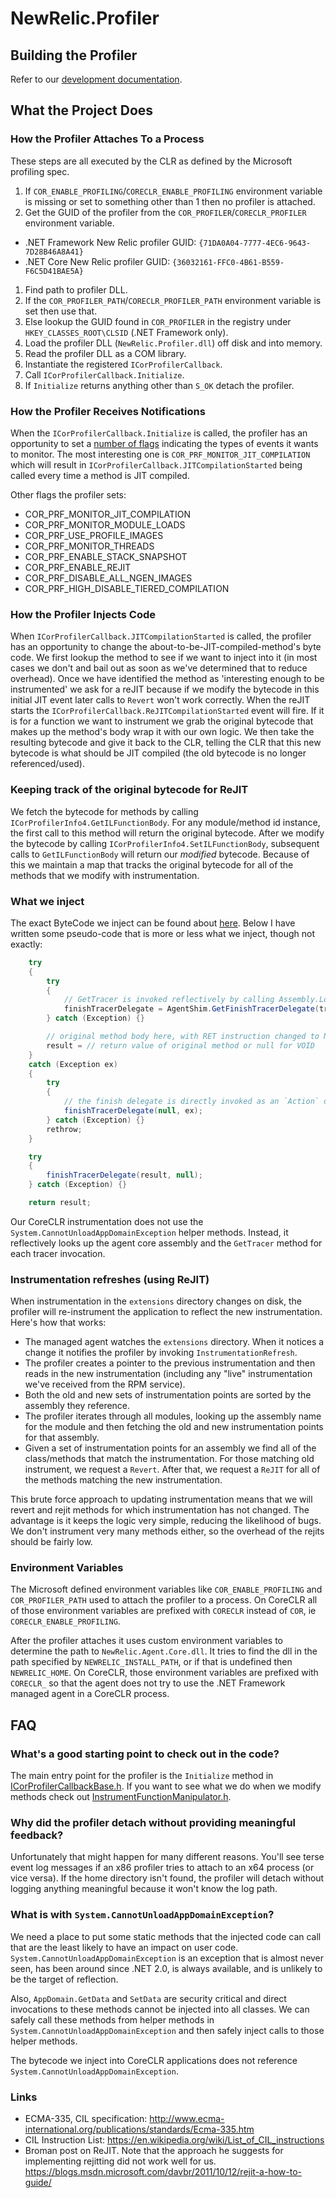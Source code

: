 # NewRelic.Profiler

## Building the Profiler

Refer to our [development documentation](/docs/development.md#profilersln).

## What the Project Does

### How the Profiler Attaches To a Process

These steps are all executed by the CLR as defined by the Microsoft profiling spec.

1. If `COR_ENABLE_PROFILING`/`CORECLR_ENABLE_PROFILING` environment variable is missing or set to something other than 1 then no profiler is attached.
1. Get the GUID of the profiler from the `COR_PROFILER`/`CORECLR_PROFILER` environment variable.
 * .NET Framework New Relic profiler GUID: `{71DA0A04-7777-4EC6-9643-7D28B46A8A41}`
 * .NET Core New Relic profiler GUID: `{36032161-FFC0-4B61-B559-F6C5D41BAE5A}`
1. Find path to profiler DLL.
 1. If the `COR_PROFILER_PATH`/`CORECLR_PROFILER_PATH` environment variable is set then use that.
 1. Else lookup the GUID found in `COR_PROFILER` in the registry under `HKEY_CLASSES_ROOT\CLSID` (.NET Framework only).
1. Load the profiler DLL (`NewRelic.Profiler.dll`) off disk and into memory.
1. Read the profiler DLL as a COM library.
1. Instantiate the registered `ICorProfilerCallback`.
1. Call `ICorProfilerCallback.Initialize`.
 1. If `Initialize` returns anything other than `S_OK` detach the profiler.

### How the Profiler Receives Notifications

When the `ICorProfilerCallback.Initialize` is called, the profiler has an opportunity to set a [number of flags](https://docs.microsoft.com/en-us/dotnet/framework/unmanaged-api/profiling/cor-prf-monitor-enumeration) indicating the types of events it wants to monitor.  The most interesting one is `COR_PRF_MONITOR_JIT_COMPILATION` which will result in `ICorProfilerCallback.JITCompilationStarted` being called every time a method is JIT compiled.

Other flags the profiler sets:
* COR_PRF_MONITOR_JIT_COMPILATION
* COR_PRF_MONITOR_MODULE_LOADS
* COR_PRF_USE_PROFILE_IMAGES
* COR_PRF_MONITOR_THREADS
* COR_PRF_ENABLE_STACK_SNAPSHOT
* COR_PRF_ENABLE_REJIT
* COR_PRF_DISABLE_ALL_NGEN_IMAGES
* COR_PRF_HIGH_DISABLE_TIERED_COMPILATION

### How the Profiler Injects Code

When `ICorProfilerCallback.JITCompilationStarted` is called, the profiler has an opportunity to change the about-to-be-JIT-compiled-method's byte code.  We first lookup the method to see if we want to inject into it (in most cases we don't and bail out as soon as we've determined that to reduce overhead).  Once we have identified the method as 'interesting enough to be instrumented' we ask for a reJIT because if we modify the bytecode in this initial JIT event later calls to `Revert` won't work correctly.  When the reJIT starts the `ICorProfilerCallback.ReJITCompilationStarted` event will fire.  If it is for a function we want to instrument we grab the original bytecode that makes up the method's body wrap it with our own logic.  We then take the resulting bytecode and give it back to the CLR, telling the CLR that this new bytecode is
what should be JIT compiled (the old bytecode is no longer referenced/used).

### Keeping track of the original bytecode for ReJIT

We fetch the bytecode for methods by calling `ICorProfilerInfo4.GetILFunctionBody`.  For any module/method id instance, the first call to this method will return the original bytecode.  After we modify the bytecode by calling `ICorProfilerInfo4.SetILFunctionBody`, subsequent calls to `GetILFunctionBody` will return our _modified_ bytecode.  Because of this we maintain a map that tracks the original bytecode for all of the methods that we modify with instrumentation.

### What we inject

The exact ByteCode we inject can be found about [here](/src/Agent/NewRelic/Profiler/MethodRewriter/FunctionManipulator.h).  Below I have written some pseudo-code that is more or less what we inject, though not exactly:
```cs
	try
	{
		try
		{
			// GetTracer is invoked reflectively by calling Assembly.LoadFrom(path), Type.GetMethod(..)
			finishTracerDelegate = AgentShim.GetFinishTracerDelegate(tracerFactoryName, tracerFactoryArgs, metricName, assemblyName, type, typeName, functionName, argumentSignatureString, this, /*<object[] of instrumented method's parameters>*/);
		} catch (Exception) {}

		// original method body here, with RET instruction changed to NOP
		result = // return value of original method or null for VOID
	}
	catch (Exception ex)
	{
		try
		{
			// the finish delegate is directly invoked as an `Action` delegate if the CLR > 2
			finishTracerDelegate(null, ex);
		} catch (Exception) {}
		rethrow;
	}

	try
	{
		finishTracerDelegate(result, null);
	} catch (Exception) {}

	return result;
```

Our CoreCLR instrumentation does not use the `System.CannotUnloadAppDomainException` helper methods.  Instead, it reflectively looks up
the agent core assembly and the `GetTracer` method for each tracer invocation.

### Instrumentation refreshes (using ReJIT)

When instrumentation in the `extensions` directory changes on disk, the profiler will re-instrument the application to reflect the new instrumentation.  Here's how that works:

 * The managed agent watches the `extensions` directory.  When it notices a change it notifies the profiler by invoking `InstrumentationRefresh`.
 * The profiler creates a pointer to the previous instrumentation and then reads in the new instrumentation (including any "live" instrumentation we've received from the RPM service).
 * Both the old and new sets of instrumentation points are sorted by the assembly they reference.
 * The profiler iterates through all modules, looking up the assembly name for the module and then fetching the old and new instrumentation points for that assembly.
 * Given a set of instrumentation points for an assembly we find all of the class/methods that match the instrumentation.  For those matching old instrument, we request a `Revert`.  After that, we request a `ReJIT` for all of the methods matching the new instrumentation.

 This brute force approach to updating instrumentation means that we will revert and rejit methods for which instrumentation has not changed.  The advantage is it keeps the logic very simple, reducing the likelihood of bugs.  We don't instrument very many methods either, so the overhead of the rejits should be fairly low.

### Environment Variables

The Microsoft defined environment variables like `COR_ENABLE_PROFILING` and `COR_PROFILER_PATH` used to attach the profiler to a process.  On CoreCLR all of those environment variables are prefixed with `CORECLR` instead of `COR`, ie `CORECLR_ENABLE_PROFILING`.

After the profiler attaches it uses custom environment variables to determine the path to `NewRelic.Agent.Core.dll`.  It tries to find the dll in the path specified by `NEWRELIC_INSTALL_PATH`, or if that is undefined then `NEWRELIC_HOME`.  On CoreCLR, those environment variables are prefixed with `CORECLR_` so that the agent does not try to use the .NET Framework managed agent in a CoreCLR process.

## FAQ

### What's a good starting point to check out in the code?

The main entry point for the profiler is the `Initialize` method in [ICorProfilerCallbackBase.h](/src/Agent/NewRelic/Profiler/Profiler/ICorProfilerCallbackBase.h).  If you want to see what we do when we modify methods check out [InstrumentFunctionManipulator.h](/src/Agent/NewRelic/Profiler/MethodRewriter/InstrumentFunctionManipulator.h).

### Why did the profiler detach without providing meaningful feedback?

Unfortunately that might happen for many different reasons.  You'll see terse event log messages if an x86 profiler tries to attach to an x64 process (or vice versa).  If the home directory isn't found, the profiler will detach without logging anything meaningful because it won't know the log path.

### What is with `System.CannotUnloadAppDomainException`?

We need a place to put some static methods that the injected code can call that are the least likely to have an impact on user code.  `System.CannotUnloadAppDomainException` is an exception that is almost never seen, has been around since .NET 2.0, is always available, and is unlikely to be the target of reflection.

Also, `AppDomain.GetData` and `SetData` are security critical and direct invocations to these methods cannot be injected into all classes.  We can safely call these methods from helper methods in `System.CannotUnloadAppDomainException` and then safely inject calls to those helper methods.

The bytecode we inject into CoreCLR applications does not reference `System.CannotUnloadAppDomainException`.

### Links

* ECMA-335, CIL specification: http://www.ecma-international.org/publications/standards/Ecma-335.htm
* CIL Instruction List: https://en.wikipedia.org/wiki/List_of_CIL_instructions
* Broman post on ReJIT.  Note that the approach he suggests for implementing rejitting did not work well for us.  https://blogs.msdn.microsoft.com/davbr/2011/10/12/rejit-a-how-to-guide/
